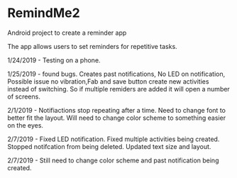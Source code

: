# RemindMe2
Android project to create a reminder app

The app allows users to set reminders for repetitive tasks.

1/24/2019 - Testing on a phone.


1/25/2019 - found bugs. Creates past notifications, No LED on notification, Possible issue no vibration,Fab and save button create new activities instead of switching. So if multiple remiders are added it will open a number of screens.
                        
2/1/2019 - Notifiactions stop repeating after a time. Need to change font to better fit the layout. Will need to change color scheme to something easier on the eyes.                         

2/7/2019 - Fixed LED notification. Fixed multiple activities being created. Stopped notifcation from being deleted. Updated text size and layout. 

2/7/2019 - Still need to change color scheme and past notification being created.
